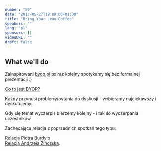 ```yaml
---
number: "59"
date: "2013-05-27T19:00:00+01:00"
title: "Bring Your Lean Coffee"
speakers: ""
lang: "pl"
sponsors: []
videoURL: ""
draft: false
---
```


## What we'll do

Zainspirowani <a href="https://web.archive.org/web/20150502221228/http://byop.pl/start/" target="_blank">byop.pl</a> po raz kolejny spotykamy się bez formalnej prezentacji :)

<a href="https://www.youtube.com/watch?v=nvKShjPxMgY=" target="_blank">Co to jest BYOP?</a>

Każdy przynosi problemy/pytania do dyskusji - wybieramy najciekawszy i dyskutujemy.

Gdy się temat wyczerpie bierzemy kolejny - i tak do wyczerpania uczestników.

Zachęcająca relacja z poprzednich spotkań tego typu:

<a href="http://touk.pl/blog/en/2013/02/13/byop-warsaw/" target="_blank">Relacja Piotra Burdyło</a>  
<a href="https://web.archive.org/web/20150218080354/http://byop.pl/byop-warszawa-2013-01-21/" target="_blank">Relacja Andrzeja Zińczuka</a>.


